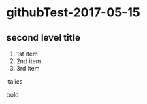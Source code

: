 # githubTest-2017-05-15

## second level title 
1. 1st item 
2. 2nd item 
3. 3rd item 

italics

bold 


